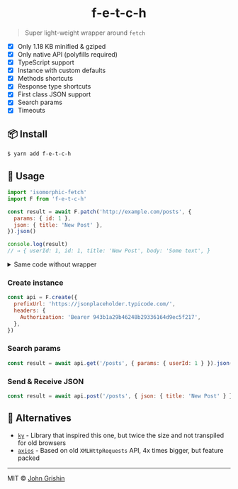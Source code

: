 <h1>
  <center>f-e-t-c-h</center>
</h1>

> Super light-weight wrapper around `fetch`

- [x] Only 1.18 KB minified & gziped
- [x] Only native API (polyfills required)
- [x] TypeScript support
- [x] Instance with custom defaults
- [x] Methods shortcuts
- [x] Response type shortcuts
- [x] First class JSON support
- [x] Search params
- [x] Timeouts

## 📦 Install

```sh
$ yarn add f-e-t-c-h
```

## 📝 Usage

```js
import 'isomorphic-fetch'
import F from 'f-e-t-c-h'

const result = await F.patch('http://example.com/posts', {
  params: { id: 1 },
  json: { title: 'New Post' },
}).json()

console.log(result)
// → { userId: 1, id: 1, title: 'New Post', body: 'Some text', }
```

<details><summary>Same code without wrapper</summary>

```js
import 'isomorphic-fetch'

const response = await fetch('http://example.com/posts?id=1', {
  method: 'PATCH',
  headers: {
    'content-type': 'application/json',
    accept: 'application/json',
  },
  body: JSON.stringify({ title: 'New Post' }),
})

if (!response.ok) {
  throw new Error('Oops')
}

const result = await response.json()

console.log(result)
// → { userId: 1, id: 1, title: 'New Post', body: 'Some text' }
```

</details>

### Create instance

```js
const api = F.create({
  prefixUrl: 'https://jsonplaceholder.typicode.com/',
  headers: {
    Authorization: 'Bearer 943b1a29b46248b29336164d9ec5f217',
  },
})
```

### Search params

```js
const result = await api.get('/posts', { params: { userId: 1 } }).json()
```

### Send & Receive JSON

```js
const result = await api.post('/posts', { json: { title: 'New Post' } }).json()
```

## 🔗 Alternatives

- [`ky`](https://github.com/sindresorhus/ky) - Library that inspired this one, but twice the size and not transpiled for old browsers
- [`axios`](https://github.com/axios/axios) - Based on old `XMLHttpRequests` API, 4x times bigger, but feature packed

---

MIT © [John Grishin](http://johngrish.in)
